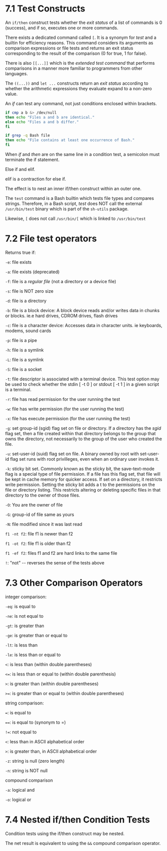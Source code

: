 # 7.1 Test Constructs


An `if/then` construct tests whether the *exit status* of a list of commands is 0 (success), and if so, executes one or more commands.

There exists a dedicated command called `[`. It is a synonym for *test* and a builtin for efficiency reasons. This command considers its arguments as comparison expressions or file tests and returns an exit status corresponding to the result of the comparison (0 for true, 1 for false).

There is also `[[...]]` which is the *extended test command* that performs comparisons in a manner more familiar to programmers from other languages.

The `((...))` and `let ...` constructs return an *exit status* according to whether the arithmetic expressions they evaluate expand to a non-zero value.

An *if* can test any command, not just conditions enclosed within brackets.

```sh
if cmp a b &> /dev/null
then echo "Files a and b are identical."
else echo "Files a and b differ."
fi
```

```sh
if grep -q Bash file
then echo "File contains at least one occurrence of Bash."
fi
```


When *if* and *then* are on the same line in a condition test, a semicolon must terminate the if statement.

Else if and elif.

elif is a contraction for else if.

The effect is to nest an inner if/then construct within an outer one.


The `test` command is a Bash builtin which tests file types and compares strings. Therefore, in a Bash script, *test* does NOT call the external `/usr/bin/test` binary which is part of the `sh-utils` package.

Likewise, `[` does not call `/usr/bin/[` which is linked to `/usr/bin/test`

# 7.2 File test operators

Returns true if:

`-e`:  file exists

`-a`: file exists (deprecated)

`-f`: file is a *regular file* (not a directory or a device file)

`-s`: file is NOT zero size

`-d`: file is a directory

`-b`: file is a block device: A block device reads and/or writes data in chunks or blocks. ie.e hard drives, CDROM drives, flash drives

`-c`: file is a character device: Accesses data in character units. ie keyboards, modems, sound cards

`-p`: file is a pipe

`-h`: file is a symlink

`-L`: file is a symlink

`-S`: file is a socket

`-t`: file descriptor is associated with a terminal device. This test option may be used to check whether the stdin [ -t 0 ] or stdout [ -t 1 ] in a given script is a terminal.

`-r`: file has read permission for the user running the test

`-w`: file has write permission (for the user running the test)

`-x`: file has execute permission (for the user running the test)

`-g`: set group-id (sgid) flag set on file or directory. If a directory has the *sgid* flag set, then a file created within that directory belongs to the group that owns the directory, not necessarily to the group of the user who created the file.

`-u`: set-user-id (suid) flag set on file. A binary owned by root with set-user-id flag set runs with root privilleges, even when an ordinary user invokes it.

`-k`: sticky bit set. Commonly known as the sticky bit, the save-text-mode flag is a special type of file permission. If a file has this flag set, that file will be kept in cache memory for quicker access. If set on a directory, it restricts write permission. Setting the sticky bit adds a t to the permissions on the file or directory listing. This restricts altering or deleting specific files in that directory to the owner of those files.

`-O`: You are the owner of file

`-G`: group-id of file same as yours

`-N`: file modified since it was last read

`f1 -nt f2`: file f1 is newer than f2

`f1 -ot f2`: file f1 is older than f2

`f1 -ef f2`: files f1 and f2 are hard links to the same file

`!`: "not" -- reverses the sense of the tests above

# 7.3 Other Comparison Operators

integer comparison:

`-eq`: is equal to

`-ne`: is not equal to

`-gt`: is greater than

`-ge`: is greater than or equal to

`-lt`: is less than

`-le`: is less than or equal to

`<`: is less than (within double parentheses)

`<=`: is less than or equal to (within double parenthesis)

`>`: is greater than (within double parentheses)

`>=`: is greater than or equal to (within double parentheses)

string comparison:

`=`: is equal to 

`==`: is equal to (synonym to =)

`!=`: not equal to

`<`: less than in ASCII alphabetical order

`>`: is greater than, in ASCII alphabetical order

`-z`: string is null (zero length)

`-n`: string is NOT null

compound comparison

`-a`: logical and

`-o`: logical or

# 7.4 Nested if/then Condition Tests

Condition tests using the if/then construct may be nested.

The net result is equivalent to using the `&&` compound comparison operator.
